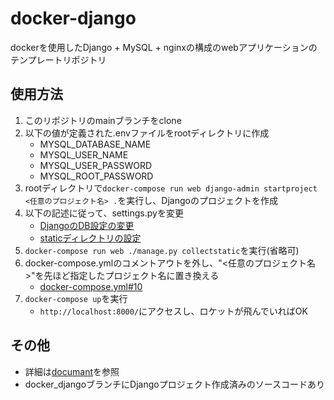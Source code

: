 # docker-django
dockerを使用したDjango + MySQL + nginxの構成のwebアプリケーションのテンプレートリポジトリ

## 使用方法
1. このリポジトリのmainブランチをclone
2. 以下の値が定義された.envファイルをrootディレクトリに作成
    - MYSQL_DATABASE_NAME
    - MYSQL_USER_NAME
    - MYSQL_USER_PASSWORD
    - MYSQL_ROOT_PASSWORD
3. rootディレクトリで`docker-compose run web django-admin startproject <任意のプロジェクト名> .`を実行し、Djangoのプロジェクトを作成
4. 以下の記述に従って、settings.pyを変更
    - [DjangoのDB設定の変更](https://github.com/ryutaro-kodama/docker-django/blob/main/document/document.md#django%E3%81%AEdb%E8%A8%AD%E5%AE%9A%E3%81%AE%E5%A4%89%E6%9B%B4)
    - [staticディレクトリの設定](https://github.com/ryutaro-kodama/docker-django/blob/main/document/document.md#static%E3%83%87%E3%82%A3%E3%83%AC%E3%82%AF%E3%83%88%E3%83%AA%E3%81%AE%E8%A8%AD%E5%AE%9A)
5. `docker-compose run web ./manage.py collectstatic`を実行(省略可)
6. docker-compose.ymlのコメントアウトを外し、"<任意のプロジェクト名>"を先ほど指定したプロジェクト名に置き換える
    - [docker-compose.yml#10](https://github.com/ryutaro-kodama/docker-django/blob/main/docker-compose.yml#L10)
7. `docker-compose up`を実行
    - `http://localhost:8000/`にアクセスし、ロケットが飛んでいればOK

## その他
- 詳細は[documant](https://github.com/ryutaro-kodama/docker-django/blob/main/document/document.md)を参照
- docker_djangoブランチにDjangoプロジェクト作成済みのソースコードあり
